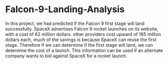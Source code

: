 # Falcon-9-Landing-Analysis
In this project, we had predicted if the Falcon 9 first stage will land successfully.
SpaceX advertises Falcon 9 rocket launches on its website, with a cost of 62 million dollars.
other providers cost upward of 165 million dollars each, much of the savings is because SpaceX can reuse the first stage.
Therefore if we can determine if the first stage will land, we can determine the cost of a launch. 
This information can be used if an alternate company wants to bid against SpaceX for a rocket launch.
